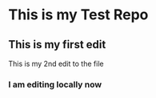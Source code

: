 # This is my Test Repo

## This is my first edit

This is my 2nd edit to the file

### I am editing locally now
